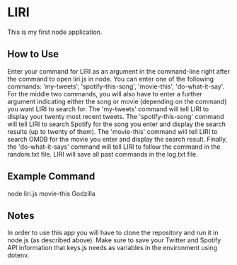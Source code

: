 # LIRI
This is my first node application. 
## How to Use
Enter your command for LIRI as an argument in the command-line 
right after the command to open liri.js in node. You can enter 
one of the following commands: 'my-tweets', 'spotify-this-song', 
'movie-this', 'do-what-it-say'. For the middle two commands, 
you will also have to enter a further argument indicating either 
the song or movie (depending on the command) you want LIRI to 
search for. The 'my-tweets' command will tell LIRI to display 
your twenty most recent tweets. The 'spotify-this-song' 
command will tell LIRI to search Spotify for the song you enter 
and display the search results (up to twenty of them). The 
'movie-this' command will tell LIRI to search OMDB for the 
movie you enter and display the search result. Finally, the 
'do-what-it-says' command will tell LIRI to follow the 
command in the random.txt file. LIRI will save all past 
commands in the log.txt file. 
## Example Command
node liri.js movie-this Godzilla  
## Notes
In order to use this app you will have to clone the repository 
and run it in node.js (as described above). Make sure to save 
your Twitter and Spotify API information that keys.js needs as 
variables in the environment using dotenv. 